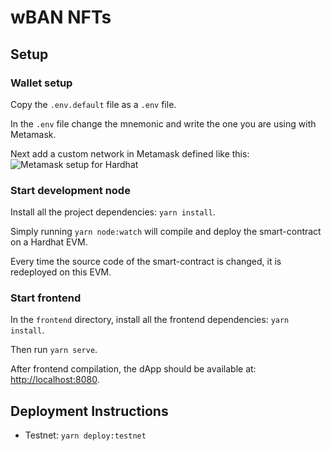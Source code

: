 # wBAN NFTs



## Setup

### Wallet setup

Copy the `.env.default` file as a `.env` file.

In the `.env` file change the mnemonic and write the one you are using with Metamask.

Next add a custom network in Metamask defined like this:
![Metamask setup for Hardhat](docs/hardhat-metamask-setup.png)

### Start development node

Install all the project dependencies: `yarn install`.

Simply running `yarn node:watch` will compile and deploy the smart-contract on a Hardhat EVM.

Every time the source code of the smart-contract is changed, it is redeployed on this EVM.

### Start frontend

In the `frontend` directory, install all the frontend dependencies: `yarn install`.

Then run `yarn serve`.

After frontend compilation, the dApp should be available at:
[http://localhost:8080](http://localhost:8080).

## Deployment Instructions

* Testnet: `yarn deploy:testnet`
